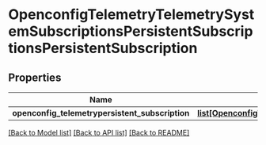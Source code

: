 # OpenconfigTelemetryTelemetrySystemSubscriptionsPersistentSubscriptionsPersistentSubscription

## Properties
Name | Type | Description | Notes
------------ | ------------- | ------------- | -------------
**openconfig_telemetrypersistent_subscription** | [**list[OpenconfigTelemetryTelemetrySystemOpenconfigtelemetrytelemetrysystemSubscriptionsPersistentsubscriptionsPersistentsubscription]**](OpenconfigTelemetryTelemetrySystemOpenconfigtelemetrytelemetrysystemSubscriptionsPersistentsubscriptionsPersistentsubscription.md) |  | [optional] 

[[Back to Model list]](../README.md#documentation-for-models) [[Back to API list]](../README.md#documentation-for-api-endpoints) [[Back to README]](../README.md)


